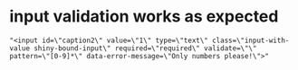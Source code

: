 # input validation works as expected

    "<input id=\"caption2\" value=\"1\" type=\"text\" class=\"input-with-value shiny-bound-input\" required=\"required\" validate=\"\" pattern=\"[0-9]*\" data-error-message=\"Only numbers please!\">"

